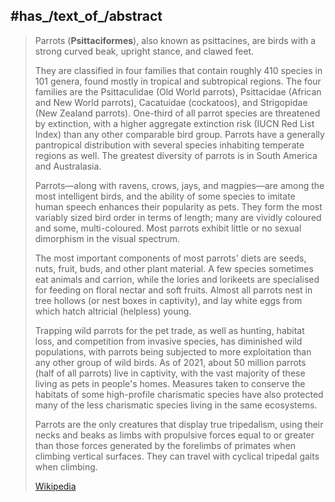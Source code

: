 

## #has_/text_of_/abstract 

> Parrots (**Psittaciformes**), also known as psittacines, 
> are birds with a strong curved beak, upright stance, and clawed feet. 
> 
> They are classified in four families that contain roughly 410 species in 101 genera, found mostly in tropical and subtropical regions. The four families are the Psittaculidae (Old World parrots), Psittacidae (African and New World parrots), Cacatuidae (cockatoos), and Strigopidae (New Zealand parrots). One-third of all parrot species are threatened by extinction, with a higher aggregate extinction risk (IUCN Red List Index) than any other comparable bird group. Parrots have a generally pantropical distribution with several species inhabiting temperate regions as well. The greatest diversity of parrots is in South America and Australasia.
>
> Parrots—along with ravens, crows, jays, and magpies—are among the most intelligent birds, and the ability of some species to imitate human speech enhances their popularity as pets. They form the most variably sized bird order in terms of length; many are vividly coloured and some, multi-coloured. Most parrots exhibit little or no sexual dimorphism in the visual spectrum.
>
> The most important components of most parrots' diets are seeds, nuts, fruit, buds, and other plant material. A few species sometimes eat animals and carrion, while the lories and lorikeets are specialised for feeding on floral nectar and soft fruits. Almost all parrots nest in tree hollows (or nest boxes in captivity), and lay white eggs from which hatch altricial (helpless) young.
>
> Trapping wild parrots for the pet trade, as well as hunting, habitat loss, and competition from invasive species, has diminished wild populations, with parrots being subjected to more exploitation than any other group of wild birds. As of 2021, about 50 million parrots (half of all parrots) live in captivity, with the vast majority of these living as pets in people's homes. Measures taken to conserve the habitats of some high-profile charismatic species have also protected many of the less charismatic species living in the same ecosystems.
>
> Parrots are the only creatures that display true tripedalism, using their necks and beaks as limbs with propulsive forces equal to or greater than those forces generated by the forelimbs of primates when climbing vertical surfaces. They can travel with cyclical tripedal gaits when climbing.
>
> [Wikipedia](https://en.wikipedia.org/wiki/Parrot) 

